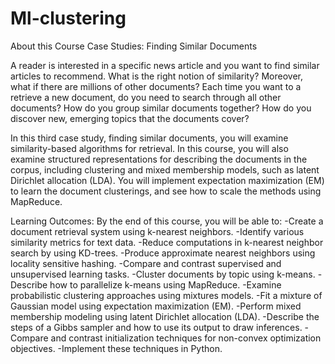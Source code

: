 # Ml-clustering

About this Course
Case Studies: Finding Similar Documents

A reader is interested in a specific news article and you want to find similar articles to recommend.  What is the right notion of similarity?  Moreover, what if there are millions of other documents?  Each time you want to a retrieve a new document, do you need to search through all other documents?  How do you group similar documents together?  How do you discover new, emerging topics that the documents cover?   

In this third case study, finding similar documents, you will examine similarity-based algorithms for retrieval.  In this course, you will also examine structured representations for describing the documents in the corpus, including clustering and mixed membership models, such as latent Dirichlet allocation (LDA).  You will implement expectation maximization (EM) to learn the document clusterings, and see how to scale the methods using MapReduce.

Learning Outcomes:  By the end of this course, you will be able to:
  -Create a document retrieval system using k-nearest neighbors.
  -Identify various similarity metrics for text data.
  -Reduce computations in k-nearest neighbor search by using KD-trees.
  -Produce approximate nearest neighbors using locality sensitive hashing.
  -Compare and contrast supervised and unsupervised learning tasks.
  -Cluster documents by topic using k-means.
  -Describe how to parallelize k-means using MapReduce.
  -Examine probabilistic clustering approaches using mixtures models.
  -Fit a mixture of Gaussian model using expectation maximization (EM).
  -Perform mixed membership modeling using latent Dirichlet allocation (LDA).
  -Describe the steps of a Gibbs sampler and how to use its output to draw inferences.
  -Compare and contrast initialization techniques for non-convex optimization objectives.
  -Implement these techniques in Python.
